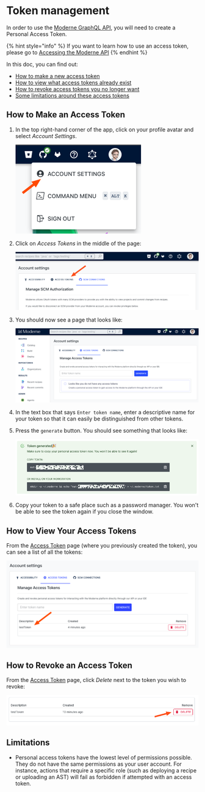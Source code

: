 # Token management

In order to use the [Moderne GraphQL API](https://api.public.moderne.io/), you will need to create a Personal Access Token.

{% hint style="info" %}
If you want to learn how to use an access token, please go to [Accessing the Moderne API](../how-to/accessing-the-moderne-api.md)
{% endhint %}

In this doc, you can find out:

* [How to make a new access token](create-api-access-tokens.md#how-to-make-an-access-token)
* [How to view what access tokens already exist](create-api-access-tokens.md#how-to-view-your-access-tokens)
* [How to revoke access tokens you no longer want](create-api-access-tokens.md#how-to-revoke-an-access-token)
* [Some limitations around these access tokens](create-api-access-tokens.md#limitations)

## How to Make an Access Token

1.  In the top right-hand corner of the app, click on your profile avatar and select _Account Settings_.

    ![Account Settings Menu](../.gitbook/assets/account-settings-menu.png)
2.  Click on _Access Tokens_ in the middle of the page:

    ![Access Token Menu](../.gitbook/assets/access-token-menu.png)
3.  You should now see a page that looks like:

    ![Access Tokens Page](../.gitbook/assets/access-token-page.png)
4. In the text box that says `Enter token name`, enter a descriptive name for your token so that it can easily be distinguished from other tokens.
5.  Press the `generate` button. You should see something that looks like:

    ![Hint: Click the clipboard icon to copy your access token](../.gitbook/assets/obfuscated-token.png)
6. Copy your token to a safe place such as a password manager. You won't be able to see the token again if you close the window.

## How to View Your Access Tokens

From the [Access Token](https://public.moderne.io/settings/access-token) page (where you previously created the token), you can see a list of all the tokens:

![Access Token List](../.gitbook/assets/access-token-list.png)

## How to Revoke an Access Token

From the [Access Token](https://public.moderne.io/settings/access-token) page, click _Delete_ next to the token you wish to revoke:

![Delete Access Token](../.gitbook/assets/delete-access-token.png)

## Limitations

* Personal access tokens have the lowest level of permissions possible. They do not have the same permissions as your user account. For instance, actions that require a specific role (such as deploying a recipe or uploading an AST) will fail as forbidden if attempted with an access token.
